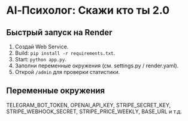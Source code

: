# AI‑Психолог: Скажи кто ты 2.0

## Быстрый запуск на Render
1) Создай Web Service.
2) Build: `pip install -r requirements.txt`.
3) Start: `python app.py`.
4) Заполни переменные окружения (см. settings.py / render.yaml).
5) Открой `/admin` для проверки статистики.

## Переменные окружения
TELEGRAM_BOT_TOKEN, OPENAI_API_KEY, STRIPE_SECRET_KEY, STRIPE_WEBHOOK_SECRET, STRIPE_PRICE_WEEKLY, BASE_URL и т.д.
